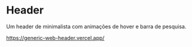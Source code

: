 # Header 

Um header de minimalista com animações de hover e barra de pesquisa.

https://generic-web-header.vercel.app/